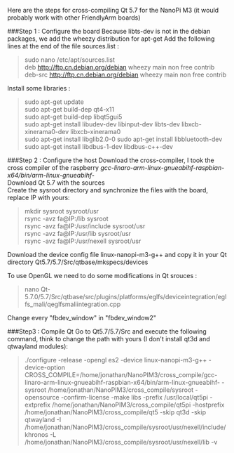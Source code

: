 Here are the steps for cross-compiling Qt 5.7 for the NanoPi M3 (it would probably work with other FriendlyArm boards) 

###Step 1 : Configure the board 
Because libts-dev is not in the debian packages, we add the wheezy distribution for apt-get 
Add the following lines at the end of the file sources.list :       
> sudo nano /etc/apt/sources.list  
> deb http://ftp.cn.debian.org/debian wheezy main non free contrib  
> deb-src http://ftp.cn.debian.org/debian wheezy main non free contrib 

Install some libraries : 
> sudo apt-get update  
> sudo apt-get build-dep qt4-x11  
> sudo apt-get build-dep libqt5gui5  
> sudo apt-get install libudev-dev libinput-dev libts-dev libxcb-xinerama0-dev libxcb-xinerama0  
> sudo apt-get install libglib2.0-0 
> sudo apt-get install libbluetooth-dev   
> sudo apt-get install libdbus-1-dev libdbus-c++-dev  

###Step 2 : Configure the host
Download the cross-compiler, I took the cross compiler of the raspberry _gcc-linaro-arm-linux-gnueabihf-raspbian-x64/bin/arm-linux-gnueabihf-_  
Download Qt 5.7 with the sources  
Create the sysroot directory and synchronize the files with the board, replace IP with yours:    

> mkdir sysroot sysroot/usr     
> rsync -avz fa@IP:/lib sysroot  
> rsync -avz fa@IP:/usr/include sysroot/usr  
> rsync -avz fa@IP:/usr/lib sysroot/usr  
> rsync -avz fa@IP:/usr/nexell sysroot/usr  

Download the device config file linux-nanopi-m3-g++ and copy it in your Qt directory Qt5.7/5.7/Src/qtbase/mkspecs/devices

To use OpenGL we need to do some modifications in Qt srouces :
> nano Qt-5.7.0/5.7/Src/qtbase/src/plugins/platforms/eglfs/deviceintegration/eglfs_mali/qeglfsmaliintegration.cpp

Change every "fbdev_window" in "fbdev_window2"

###Step3 : Compile Qt
Go to Qt5.7/5.7/Src and execute the following command, think to change the path with yours (I don't install qt3d and qtwayland modules):
> ./configure -release -opengl es2 -device linux-nanopi-m3-g++ -device-option CROSS_COMPILE=/home/jonathan/NanoPIM3/cross_compile/gcc-linaro-arm-linux-gnueabihf-raspbian-x64/bin/arm-linux-gnueabihf- -sysroot /home/jonathan/NanoPIM3/cross_compile/sysroot -opensource -confirm-license -make libs -prefix /usr/local/qt5pi -extprefix /home/jonathan/NanoPIM3/cross_compile/qt5pi -hostprefix /home/jonathan/NanoPIM3/cross_compile/qt5 -skip qt3d -skip qtwayland -I /home/jonathan/NanoPIM3/cross_compile/sysroot/usr/nexell/include/khronos -L /home/jonathan/NanoPIM3/cross_compile/sysroot/usr/nexell/lib -v


  
  
